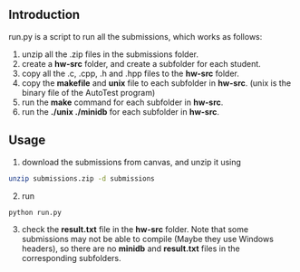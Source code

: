 ## Introduction
run.py is a script to run all the submissions, which works as follows:
1. unzip all the .zip files in the submissions folder.
1. create a **hw-src** folder, and create a subfolder for each student.
1. copy all the .c, .cpp, .h and .hpp files to the **hw-src** folder.
1. copy the **makefile** and **unix** file to each subfolder in **hw-src**. (unix is the
binary file of the AutoTest program)
1. run the **make** command for each subfolder in **hw-src**.
1. run the **./unix ./minidb** for each subfolder in **hw-src**.

## Usage
1. download the submissions from canvas, and unzip it using
```bash
unzip submissions.zip -d submissions
```
2. run
```bash
python run.py
```
3. check the **result.txt** file in the **hw-src** folder. Note that some submissions may
not be able to compile (Maybe they use Windows headers), so there are no **minidb** and **result.txt** files in the corresponding subfolders.